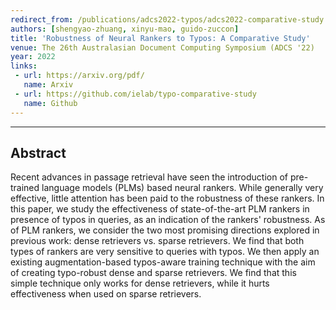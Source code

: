 ```yaml
---
redirect_from: /publications/adcs2022-typos/adcs2022-comparative-study.pdf
authors: [shengyao-zhuang, xinyu-mao, guido-zuccon]
title: 'Robustness of Neural Rankers to Typos: A Comparative Study'
venue: The 26th Australasian Document Computing Symposium (ADCS '22)
year: 2022
links:
 - url: https://arxiv.org/pdf/
   name: Arxiv
 - url: https://github.com/ielab/typo-comparative-study
   name: Github
---
```

---
## Abstract
Recent advances in passage retrieval have seen the introduction of pre-trained language models (PLMs) based neural rankers. While generally very effective, little attention has been paid to the robustness of these rankers. In this paper, we study the effectiveness of state-of-the-art PLM rankers in presence of typos in queries, as an indication of the rankers' robustness. As of PLM rankers, we consider the two most promising directions explored in previous work: dense retrievers vs. sparse retrievers. We find that both types of rankers are very sensitive to queries with typos. We then apply an existing augmentation-based typos-aware training technique with the aim of creating typo-robust dense and sparse retrievers. We find that this simple technique only works for dense retrievers, while it hurts effectiveness when used on sparse retrievers.	